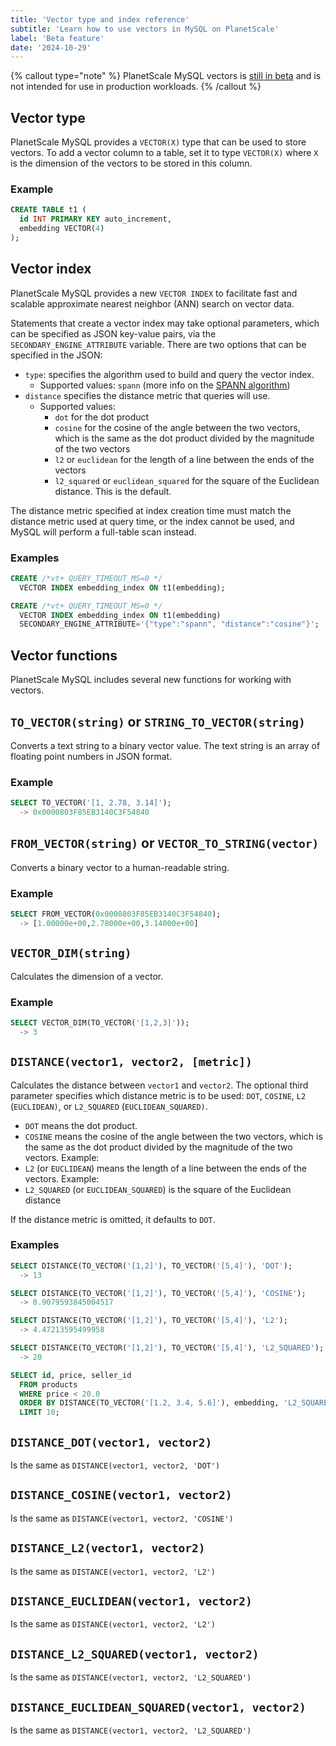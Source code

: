 ```yaml
---
title: 'Vector type and index reference'
subtitle: 'Learn how to use vectors in MySQL on PlanetScale'
label: 'Beta feature'
date: '2024-10-29'
---
```


{% callout type="note" %}
PlanetScale MySQL vectors is [still in beta](/docs/vectors/overview) and is not intended for use in production workloads.
{% /callout %}

## Vector type

PlanetScale MySQL provides a `VECTOR(X)` type that can be used to store vectors.
To add a vector column to a table, set it to type `VECTOR(X)` where `X` is the dimension of the vectors to be stored in this column.

### Example

```sql
CREATE TABLE t1 (
  id INT PRIMARY KEY auto_increment,
  embedding VECTOR(4)
);
```

## Vector index

PlanetScale MySQL provides a new `VECTOR INDEX` to facilitate fast and scalable approximate nearest neighbor (ANN) search on vector data.

Statements that create a vector index may take optional parameters, which can be specified as JSON key-value pairs, via the `SECONDARY_ENGINE_ATTRIBUTE` variable.
There are two options that can be specified in the JSON:

- `type`: specifies the algorithm used to build and query the vector index.
  - Supported values: `spann` (more info on the [SPANN algorithm](#TODO-link-to-other-doc))
- `distance` specifies the distance metric that queries will use.
  - Supported values:
    - `dot` for the dot product
    - `cosine` for the cosine of the angle between the two vectors, which is the same as the dot product divided by the magnitude of the two vectors
    - `l2` or `euclidean` for the length of a line between the ends of the vectors
    - `l2_squared` or `euclidean_squared` for the square of the Euclidean distance. This is the default.

The distance metric specified at index creation time must match the distance metric used at query time, or the index cannot be used, and MySQL will perform a full-table scan instead.

### Examples

```sql
CREATE /*vt+ QUERY_TIMEOUT_MS=0 */
  VECTOR INDEX embedding_index ON t1(embedding);
```

```sql
CREATE /*vt+ QUERY_TIMEOUT_MS=0 */
  VECTOR INDEX embedding_index ON t1(embedding)
  SECONDARY_ENGINE_ATTRIBUTE='{"type":"spann", "distance":"cosine"}';
```

## Vector functions

PlanetScale MySQL includes several new functions for working with vectors.

## `TO_VECTOR(string)` or `STRING_TO_VECTOR(string)`

Converts a text string to a binary vector value. The text string is an array of floating point numbers in JSON format.

### Example

```sql
SELECT TO_VECTOR('[1, 2.78, 3.14]');
  -> 0x0000803F85EB3140C3F54840
```

## `FROM_VECTOR(string)` or `VECTOR_TO_STRING(vector)`

Converts a binary vector to a human-readable string.

### Example

```sql
SELECT FROM_VECTOR(0x0000803F85EB3140C3F54840);
  -> [1.00000e+00,2.78000e+00,3.14000e+00]
```

## `VECTOR_DIM(string)`

Calculates the dimension of a vector.

### Example

```sql
SELECT VECTOR_DIM(TO_VECTOR('[1,2,3]'));
  -> 3
```

## `DISTANCE(vector1, vector2, [metric])`

Calculates the distance between `vector1` and `vector2`.
The optional third parameter specifies which distance metric is to be used: `DOT`, `COSINE`, `L2` (`EUCLIDEAN)`, or `L2_SQUARED` (`EUCLIDEAN_SQUARED)`.

- `DOT` means the dot product.
- `COSINE` means the cosine of the angle between the two vectors, which is the same as the dot product divided by the magnitude of the two vectors. Example:
- `L2` (or `EUCLIDEAN`) means the length of a line between the ends of the vectors. Example:
- `L2_SQUARED` (or `EUCLIDEAN_SQUARED`) is the square of the Euclidean distance

If the distance metric is omitted, it defaults to `DOT`.

### Examples

```sql
SELECT DISTANCE(TO_VECTOR('[1,2]'), TO_VECTOR('[5,4]'), 'DOT');
  -> 13
```

```sql
SELECT DISTANCE(TO_VECTOR('[1,2]'), TO_VECTOR('[5,4]'), 'COSINE');
  -> 0.9079593845004517
```

```sql
SELECT DISTANCE(TO_VECTOR('[1,2]'), TO_VECTOR('[5,4]'), 'L2');
  -> 4.47213595499958
```

```sql
SELECT DISTANCE(TO_VECTOR('[1,2]'), TO_VECTOR('[5,4]'), 'L2_SQUARED');
  -> 20
```

```sql
SELECT id, price, seller_id
  FROM products
  WHERE price < 20.0
  ORDER BY DISTANCE(TO_VECTOR('[1.2, 3.4, 5.6]'), embedding, 'L2_SQUARED')
  LIMIT 10;
```

## `DISTANCE_DOT(vector1, vector2)`

Is the same as `DISTANCE(vector1, vector2, 'DOT')`

## `DISTANCE_COSINE(vector1, vector2)`

Is the same as `DISTANCE(vector1, vector2, 'COSINE')`

## `DISTANCE_L2(vector1, vector2)`

Is the same as `DISTANCE(vector1, vector2, 'L2')`

## `DISTANCE_EUCLIDEAN(vector1, vector2)`

Is the same as `DISTANCE(vector1, vector2, 'L2')`

## `DISTANCE_L2_SQUARED(vector1, vector2)`

Is the same as `DISTANCE(vector1, vector2, 'L2_SQUARED')`

## `DISTANCE_EUCLIDEAN_SQUARED(vector1, vector2)`

Is the same as `DISTANCE(vector1, vector2, 'L2_SQUARED')`
